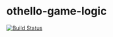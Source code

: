# othello-game-logic
[![Build Status](https://travis-ci.org/SatoshiKawabata/othello-game-logic.svg?branch=master)](https://travis-ci.org/SatoshiKawabata/othello-game-logic)
